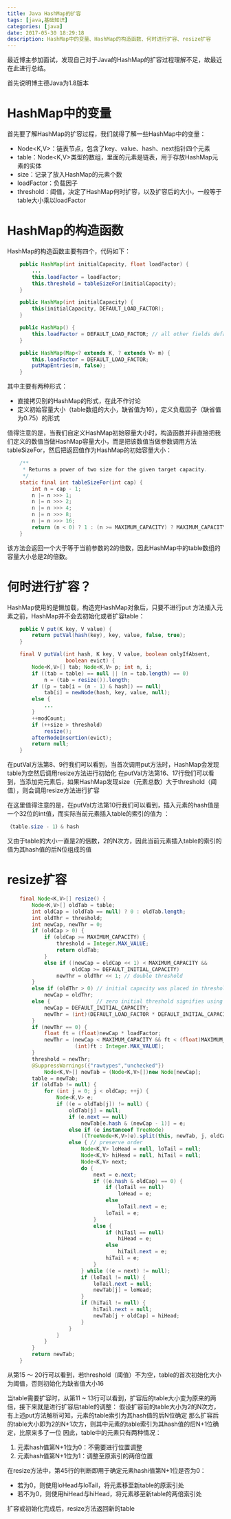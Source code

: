 ```yaml
---
title: Java HashMap的扩容
tags: [java,基础知识]
categories: [java]
date: 2017-05-30 18:29:18
description: HashMap中的变量、HashMap的构造函数、何时进行扩容、resize扩容
---
```

最近博主参加面试，发现自己对于Java的HashMap的扩容过程理解不足，故最近在此进行总结。


首先说明博主德Java为1.8版本


# HashMap中的变量
首先要了解HashMap的扩容过程，我们就得了解一些HashMap中的变量：

- Node&lt;K,V&gt;：链表节点，包含了key、value、hash、next指针四个元素
- table：Node&lt;K,V&gt;类型的数组，里面的元素是链表，用于存放HashMap元素的实体
- size：记录了放入HashMap的元素个数
- loadFactor：负载因子
- threshold：阈值，决定了HashMap何时扩容，以及扩容后的大小，一般等于table大小乘以loadFactor



# HashMap的构造函数
HashMap的构造函数主要有四个，代码如下：

```java
    public HashMap(int initialCapacity, float loadFactor) {
        ...
        this.loadFactor = loadFactor;
        this.threshold = tableSizeFor(initialCapacity);
    }

    public HashMap(int initialCapacity) {
        this(initialCapacity, DEFAULT_LOAD_FACTOR);
    }

    public HashMap() {
        this.loadFactor = DEFAULT_LOAD_FACTOR; // all other fields defaulted
    }

    public HashMap(Map<? extends K, ? extends V> m) {
        this.loadFactor = DEFAULT_LOAD_FACTOR;
        putMapEntries(m, false);
    }
```


其中主要有两种形式：

- 直接拷贝别的HashMap的形式，在此不作讨论
- 定义初始容量大小（table数组的大小，缺省值为16），定义负载因子（缺省值为0.75）的形式

值得注意的是，当我们自定义HashMap初始容量大小时，构造函数并非直接把我们定义的数值当做HashMap容量大小，而是把该数值当做参数调用方法tableSizeFor，然后把返回值作为HashMap的初始容量大小：


```java
    /**
     * Returns a power of two size for the given target capacity.
     */
    static final int tableSizeFor(int cap) {
        int n = cap - 1;
        n |= n >>> 1;
        n |= n >>> 2;
        n |= n >>> 4;
        n |= n >>> 8;
        n |= n >>> 16;
        return (n < 0) ? 1 : (n >= MAXIMUM_CAPACITY) ? MAXIMUM_CAPACITY : n + 1;
    }
```


该方法会返回一个大于等于当前参数的2的倍数，因此HashMap中的table数组的容量大小总是2的倍数。



# 何时进行扩容？
HashMap使用的是懒加载，构造完HashMap对象后，只要不进行put 方法插入元素之前，HashMap并不会去初始化或者扩容table：

```java
    public V put(K key, V value) {
        return putVal(hash(key), key, value, false, true);
    }

    final V putVal(int hash, K key, V value, boolean onlyIfAbsent,
                   boolean evict) {
        Node<K,V>[] tab; Node<K,V> p; int n, i;
        if ((tab = table) == null || (n = tab.length) == 0)
            n = (tab = resize()).length;
        if ((p = tab[i = (n - 1) & hash]) == null)
            tab[i] = newNode(hash, key, value, null);
        else {
            ...
        }
        ++modCount;
        if (++size > threshold)
            resize();
        afterNodeInsertion(evict);
        return null;
    }
```


在putVal方法第8、9行我们可以看到，当首次调用put方法时，HashMap会发现table为空然后调用resize方法进行初始化
在putVal方法第16、17行我们可以看到，当添加完元素后，如果HashMap发现size（元素总数）大于threshold（阈值），则会调用resize方法进行扩容


在这里值得注意的是，在putVal方法第10行我们可以看到，插入元素的hash值是一个32位的int值，而实际当前元素插入table的索引的值为 ：

```java
（table.size - 1）& hash
```


又由于table的大小一直是2的倍数，2的N次方，因此当前元素插入table的索引的值为其hash值的后N位组成的值


# resize扩容

```java
    final Node<K,V>[] resize() {
        Node<K,V>[] oldTab = table;
        int oldCap = (oldTab == null) ? 0 : oldTab.length;
        int oldThr = threshold;
        int newCap, newThr = 0;
        if (oldCap > 0) {
            if (oldCap >= MAXIMUM_CAPACITY) {
                threshold = Integer.MAX_VALUE;
                return oldTab;
            }
            else if ((newCap = oldCap << 1) < MAXIMUM_CAPACITY &&
                     oldCap >= DEFAULT_INITIAL_CAPACITY)
                newThr = oldThr << 1; // double threshold
        }
        else if (oldThr > 0) // initial capacity was placed in threshold
            newCap = oldThr;
        else {               // zero initial threshold signifies using defaults
            newCap = DEFAULT_INITIAL_CAPACITY;
            newThr = (int)(DEFAULT_LOAD_FACTOR * DEFAULT_INITIAL_CAPACITY);
        }
        if (newThr == 0) {
            float ft = (float)newCap * loadFactor;
            newThr = (newCap < MAXIMUM_CAPACITY && ft < (float)MAXIMUM_CAPACITY ?
                      (int)ft : Integer.MAX_VALUE);
        }
        threshold = newThr;
        @SuppressWarnings({"rawtypes","unchecked"})
            Node<K,V>[] newTab = (Node<K,V>[])new Node[newCap];
        table = newTab;
        if (oldTab != null) {
            for (int j = 0; j < oldCap; ++j) {
                Node<K,V> e;
                if ((e = oldTab[j]) != null) {
                    oldTab[j] = null;
                    if (e.next == null)
                        newTab[e.hash & (newCap - 1)] = e;
                    else if (e instanceof TreeNode)
                        ((TreeNode<K,V>)e).split(this, newTab, j, oldCap);
                    else { // preserve order
                        Node<K,V> loHead = null, loTail = null;
                        Node<K,V> hiHead = null, hiTail = null;
                        Node<K,V> next;
                        do {
                            next = e.next;
                            if ((e.hash & oldCap) == 0) {
                                if (loTail == null)
                                    loHead = e;
                                else
                                    loTail.next = e;
                                loTail = e;
                            }
                            else {
                                if (hiTail == null)
                                    hiHead = e;
                                else
                                    hiTail.next = e;
                                hiTail = e;
                            }
                        } while ((e = next) != null);
                        if (loTail != null) {
                            loTail.next = null;
                            newTab[j] = loHead;
                        }
                        if (hiTail != null) {
                            hiTail.next = null;
                            newTab[j + oldCap] = hiHead;
                        }
                    }
                }
            }
        }
        return newTab;
    }
```


从第15 ～ 20行可以看到，若threshold（阈值）不为空，table的首次初始化大小为阈值，否则初始化为缺省值大小16


当table需要扩容时，从第11 ~ 13行可以看到，扩容后的table大小变为原来的两倍，接下来就是进行扩容后table的调整：
假设扩容前的table大小为2的N次方，有上述put方法解析可知，元素的table索引为其hash值的后N位确定
那么扩容后的table大小即为2的N+1次方，则其中元素的table索引为其hash值的后N+1位确定，比原来多了一位
因此，table中的元素只有两种情况：

1. 元素hash值第N+1位为0：不需要进行位置调整
2. 元素hash值第N+1位为1：调整至原索引的两倍位置

在resize方法中，第45行的判断即用于确定元素hashi值第N+1位是否为0：


- 若为0，则使用loHead与loTail，将元素移至新table的原索引处
- 若不为0，则使用hiHead与hiHead，将元素移至新table的两倍索引处

扩容或初始化完成后，resize方法返回新的table

